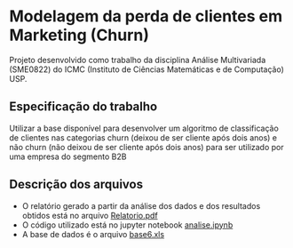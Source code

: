 # Modelagem da perda de clientes em Marketing (Churn)

Projeto desenvolvido como trabalho da disciplina Análise Multivariada (SME0822) do ICMC (Instituto de Ciências Matemáticas e de Computação) USP.

## Especificação do trabalho 
Utilizar a base disponível para desenvolver um algoritmo de classificação de clientes nas categorias churn (deixou de ser cliente após dois anos) e não churn (não deixou de ser cliente após dois anos) para ser utilizado por uma empresa do segmento B2B

## Descrição dos arquivos
- O relatório gerado a partir da análise dos dados e dos resultados obtidos está no arquivo [Relatorio.pdf](Relatorio.pdf)
- O código utilizado está no jupyter notebook [analise.ipynb](analise.ipynb)
- A base de dados é o arquivo [base6.xls](base6.xls)
